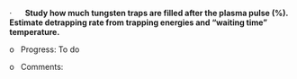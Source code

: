 ·      **Study how much tungsten traps are filled after the plasma pulse (%). Estimate detrapping rate from trapping energies and “waiting time” temperature.**

o   Progress: To do

o   Comments: